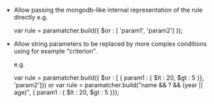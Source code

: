 - Allow passing the mongodb-like internal representation of the rule directly
  e.g. 

  var rule = paramatcher.build({ $or : [ 'param1', 'param2'] });

- Allow string parameters to be replaced by more complex conditions using for example "criterion".

  e.g.

  var rule = paramatcher.build({ $or : [ { param1 : { $lt : 20, $gt : 5 }}, 'param2']})	
  or
  var rule = paramatcher.build("name && ? && (year || age)", { param1 : { $lt : 20, $gt : 5 }});